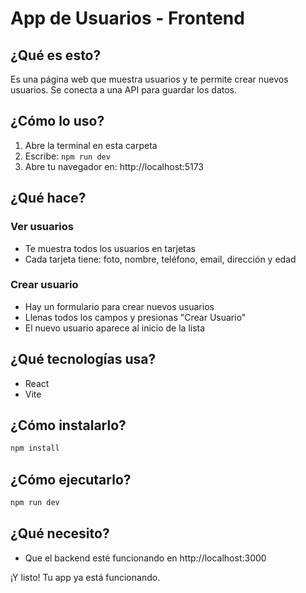 # App de Usuarios - Frontend

## ¿Qué es esto?
Es una página web que muestra usuarios y te permite crear nuevos usuarios. Se conecta a una API para guardar los datos.

## ¿Cómo lo uso?

1. Abre la terminal en esta carpeta
2. Escribe: `npm run dev`
3. Abre tu navegador en: http://localhost:5173

## ¿Qué hace?

### Ver usuarios
- Te muestra todos los usuarios en tarjetas
- Cada tarjeta tiene: foto, nombre, teléfono, email, dirección y edad

### Crear usuario
- Hay un formulario para crear nuevos usuarios
- Llenas todos los campos y presionas "Crear Usuario"
- El nuevo usuario aparece al inicio de la lista

## ¿Qué tecnologías usa?
- React
- Vite

## ¿Cómo instalarlo?
```bash
npm install
```

## ¿Cómo ejecutarlo?
```bash
npm run dev
```

## ¿Qué necesito?
- Que el backend esté funcionando en http://localhost:3000

¡Y listo! Tu app ya está funcionando.